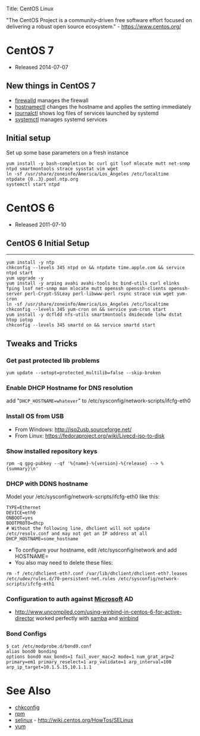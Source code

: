 Title: CentOS Linux

"The CentOS Project is a community-driven free software effort focused on delivering a robust open source ecosystem." - <https://www.centos.org/>

# CentOS 7

- Released 2014-07-07

## New things in CentOS 7

- [firewalld](firewalld) manages the firewall
- [hostnamectl](hostnamectl) changes the hostname and applies the setting immediately
- [journalctl](journalctl) shows log files of services launched by systemd
- [systemctl](systemctl) manages systemd services

## Initial setup

Set up some base parameters on a fresh instance

```
yum install -y bash-completion bc curl git lsof mlocate mutt net-snmp ntpd smartmontools strace sysstat vim wget  
ln -sf /usr/share/zoneinfo/America/Los_Angeles /etc/localtime  
ntpdate {0..3}.pool.ntp.org  
systemctl start ntpd
```

# CentOS 6

- Released 2011-07-10

## CentOS 6 Initial Setup
----------------------

```
yum install -y ntp  
chkconfig --levels 345 ntpd on && ntpdate time.apple.com && service ntpd start  
yum upgrade -y  
yum install -y arping avahi avahi-tools bc bind-utils curl elinks fping lsof net-snmp man mlocate mutt openssh openssh-clients openssh-server perl-Crypt-SSLeay perl-libwww-perl rsync strace vim wget yum-cron
ln -sf /usr/share/zoneinfo/America/Los_Angeles /etc/localtime  
chkconfig --levels 345 yum-cron on && service yum-cron start  
yum install -y dcfldd nfs-utils smartmontools dmidecode lshw dstat htop iotop  
chkconfig --levels 345 smartd on && service smartd start
```

## Tweaks and Tricks

### Get past protected lib problems

`yum update --setopt=protected_multilib=false --skip-broken`

### Enable DHCP Hostname for DNS resolution

add "`DHCP_HOSTNAME=whatever`" to
/etc/sysconfig/network-scripts/ifcfg-eth0

### Install OS from USB

-   From Windows: <http://iso2usb.sourceforge.net/>
-   From Linux: <https://fedoraproject.org/wiki/Livecd-iso-to-disk>

### Show installed repository keys

`rpm -q gpg-pubkey --qf '%{name}-%{version}-%{release} --> %{summary}\n'`

### DHCP with DDNS hostname

Model your /etc/sysconfig/network-scripts/ifcfg-eth0 like this:

```
TYPE=Ethernet
DEVICE=eth0
ONBOOT=yes
BOOTPROTO=dhcp
# Without the following line, dhclient will not update /etc/resolv.conf and may not get an IP address at all
DHCP_HOSTNAME=some_hostname
```

- To configure your hostname, edit /etc/sysconfig/network and add HOSTNAME=<fqdn>
- You also may need to delete these files:

```
rm -f /etc/dhclient-eth?.conf /var/lib/dhclient/dhclient-eth?.leases /etc/udev/rules.d/70-persistent-net.rules /etc/sysconfig/network-scripts/ifcfg-eth1
```

### Configuration to auth against [Microsoft](/wiki/Microsoft "wikilink") AD

- <http://www.uncompiled.com/using-winbind-in-centos-6-for-active-director> worked perfectly with [samba](samba) and [winbind](winbind)

### Bond Configs

```
$ cat /etc/modprobe.d/bond0.conf  
alias bond0 bonding  
options bond0 max_bonds=1 fail_over_mac=2 mode=1 num_grat_arp=2 primary=em1 primary_reselect=1 arp_validate=1 arp_interval=100 arp_ip_target=10.1.5.15,10.1.1.1
```

# See Also

- [chkconfig](chkconfig)
- [rpm](rpm)
- [selinux](selinux) - <http://wiki.centos.org/HowTos/SELinux>
- [yum](yum)
